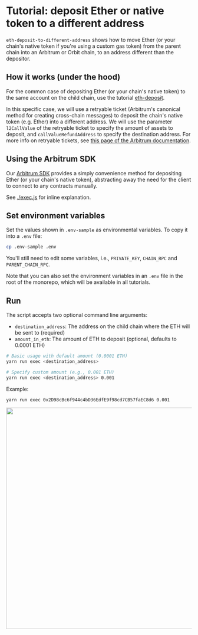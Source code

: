 # Tutorial: deposit Ether or native token to a different address

`eth-deposit-to-different-address` shows how to move Ether (or your chain's native token if you're using a custom gas token) from the parent chain into an Arbitrum or Orbit chain, to an address different than the depositor.

## How it works (under the hood)

For the common case of depositing Ether (or your chain's native token) to the same account on the child chain, use the tutorial [eth-deposit](../eth-deposit/README.md).

In this specific case, we will use a retryable ticket (Arbitrum's canonical method for creating cross-chain messages) to deposit the chain's native token (e.g. Ether) into a different address. We will use the parameter `l2CallValue` of the retryable ticket to specify the amount of assets to deposit, and `callValueRefundAddress` to specify the destination address. For more info on retryable tickets, see [this page of the Arbitrum documentation](https://docs.arbitrum.io/how-arbitrum-works/arbos/l1-l2-messaging#eth-deposits).

## Using the Arbitrum SDK

Our [Arbitrum SDK](https://github.com/OffchainLabs/arbitrum-sdk) provides a simply convenience method for depositing Ether (or your chain's native token), abstracting away the need for the client to connect to any contracts manually.

See [./exec.js](./scripts/exec.js) for inline explanation.

## Set environment variables

Set the values shown in `.env-sample` as environmental variables. To copy it into a `.env` file:

```bash
cp .env-sample .env
```

You'll still need to edit some variables, i.e., `PRIVATE_KEY`, `CHAIN_RPC` and `PARENT_CHAIN_RPC`.

Note that you can also set the environment variables in an `.env` file in the root of the monorepo, which will be available in all tutorials.

## Run

The script accepts two optional command line arguments:
- `destination_address`: The address on the child chain where the ETH will be sent to (required)
- `amount_in_eth`: The amount of ETH to deposit (optional, defaults to 0.0001 ETH)

```bash
# Basic usage with default amount (0.0001 ETH)
yarn run exec <destination_address>

# Specify custom amount (e.g., 0.001 ETH)
yarn run exec <destination_address> 0.001
```

Example:
```bash
yarn run exec 0x2D98cBc6f944c4bD36EdfE9f98cd7CB57faEC8d6 0.001
```

<p align="center"><img src="../../assets/offchain_labs_logo.png" width="600"></p>
